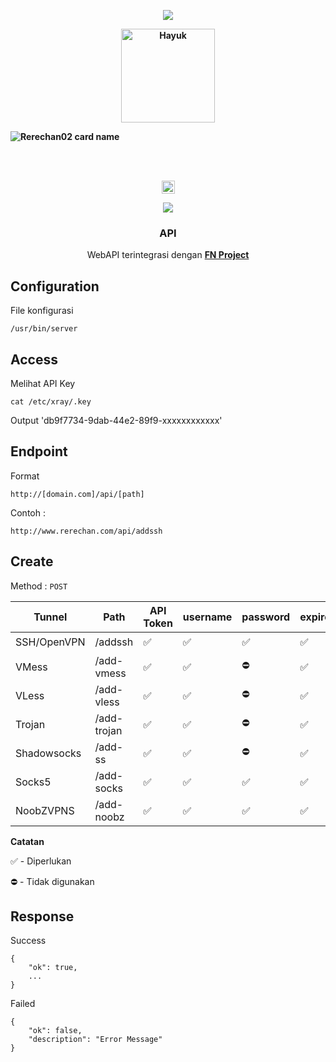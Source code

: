 <p align="center">
<img src="https://readme-typing-svg.herokuapp.com?color=%2336BCF7&center=true&vCenter=true&lines=Welcome+to+github+Rerechan02" />
</p>
<b>
<p align='center'><a href="https://api.daily.dev/get?r=fisabiliyusri"><img src="https://telegra.ph/file/0cd2f21fc503b748258c8.png" width="150" alt="Hayuk"/></a></p>

![Rerechan02 card name](https://cardivo.vercel.app/api?name=Rerechan%20Store&description=Hi,%20everyone!%20and%20Nice%20to%20meet%20you%20%F0%9F%91%8B&image=https://raw.githubusercontent.com/Rerechan02/simple-xray/main/funny1.jpg?v=4&backgroundColor=%23ecf0f1&telegram=/&github=Rerechan02&pattern=leaf&colorPattern=%23eaeaea)
</b>


<br />
<br />
<p align="center">
<img height=21 src="https://komarev.com/ghpvc/?username=Rerechan02">
</p>
<p align="center">
<img src="https://readme-typing-svg.herokuapp.com?color=%2336BCF7&center=true&vCenter=true&lines=R+E+R+E+C+H+A+N+0+2" />
</p>
<div height='45' align="center">

### API
WebAPI terintegrasi dengan [**FN Project**](https://t.me/fn_project)

<div height='45' align="left">

## Configuration

File konfigurasi

    /usr/bin/server

## Access

Melihat API Key

    cat /etc/xray/.key

Output
'db9f7734-9dab-44e2-89f9-xxxxxxxxxxxx'

## Endpoint

Format

    http://[domain.com]/api/[path]

Contoh :

    http://www.rerechan.com/api/addssh

## Create
Method : `POST`

|Tunnel|Path|API Token|username|password|expired|core|
|--|--|--|--|--|--|--|
|SSH/OpenVPN|/addssh|✅|✅|✅|✅|⛔️|
|VMess|/add-vmess|✅|✅|⛔️|✅|✅|
|VLess|/add-vless|✅|✅|⛔️|✅|✅|
|Trojan|/add-trojan|✅|✅|⛔️|✅|✅|
|Shadowsocks|/add-ss|✅|✅|⛔️|✅|✅|
|Socks5|/add-socks|✅|✅|✅|✅|✅|
|NoobZVPNS|/add-noobz|✅|✅|✅|✅|⛔️|


**Catatan**

✅ - Diperlukan

⛔️ - Tidak digunakan

## Response

Success

    {
    	"ok": true,
    	...
    }

Failed

    {
    	"ok": false,
    	"description": "Error Message"
    }

